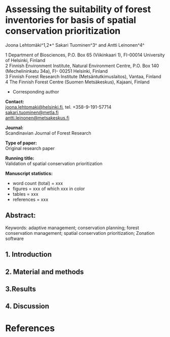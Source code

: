 # Assessing the suitability of  forest inventories for basis of  spatial conservation prioritization

Joona Lehtomäki^1,2*^ Sakari Tuominen^3^ and Antti Leinonen^4^

1 Department of Biosciences, P.O. Box 65 (Viikinkaari 1), FI-00014 University of Helsinki, Finland  
2 Finnish Environment Institute, Natural Environment Centre, P.O. Box 140 (Mechelininkatu 34a), FI- 00251 Helsinki, Finland  
3 Finnish Forest Research Institute (Metsäntutkimuslaitos), Vantaa, Finland  
4 The Finnish Forest Centre (Suomen Metsäkeskus), Kajaani, Finland  
* Corresponding author  

**Contact:**  
joona.lehtomaki@helsinki.fi, tel. +358-9-191-57714  
sakari.tuominen@metla.fi  
antti.leinonen@metsakeskus.fi  

**Journal:**  
Scandinavian Journal of Forest Research  

**Type of paper:**  
Original research paper

**Running title:**  
Validation of spatial conservation prioritization

**Manuscript statistics:**  
* word count (total) = xxx  
* figures = xxx of which xxx in color  
* tables = xxx  
* references = xxx  

## Abstract:


Keywords: adaptive management; conservation planning; forest conservation management; spatial conservation prioritization; Zonation software

## 1. Introduction

## 2. Material and methods

## 3.Results

## 4. Discussion

# References

